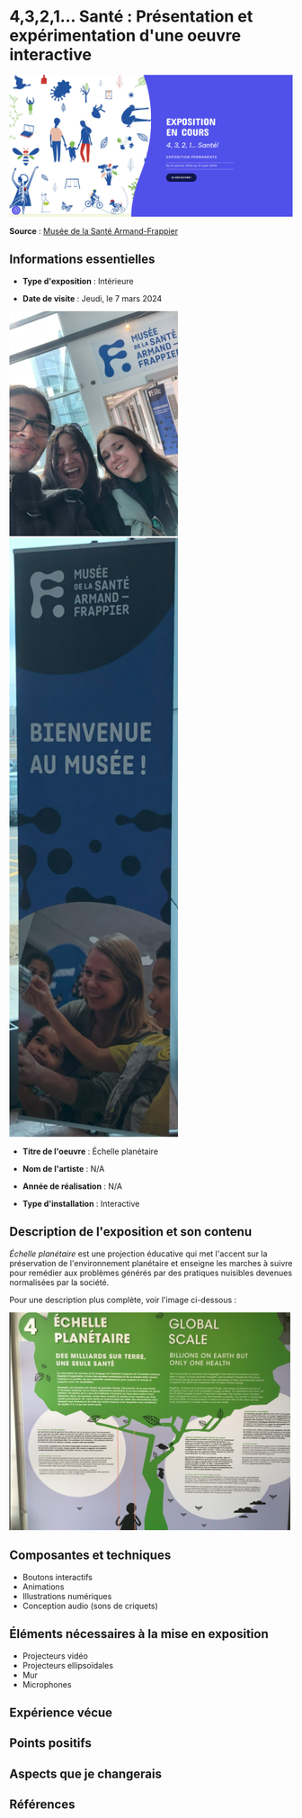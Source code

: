 # 4,3,2,1... Santé : Présentation et expérimentation d'une oeuvre interactive

 <img src="medias/site_armand-frappier.png" width="1000"/>

**Source** : [Musée de la Santé Armand-Frappier](https://museefrappier.org/exposition/4-3-2-1-sante/)

## Informations essentielles

- **Type d'exposition** : Intérieure
  
- **Date de visite** : Jeudi, le 7 mars 2024

<img src="medias/moi_entree_armand-frappier.jpg" width="300"/>
<img src="medias/affiche_armand-frappier.png" width="300"/>
  
- **Titre de l'oeuvre** : Échelle planétaire
                                                                                                 
- **Nom de l'artiste** : N/A
  
- **Année de réalisation** : N/A
  
- **Type d'installation** : Interactive


## Description de l'exposition et son contenu

*Échelle planétaire* est une projection éducative qui met l'accent sur la préservation de l'environnement planétaire et enseigne les marches à suivre pour remédier aux problèmes générés par des pratiques nuisibles devenues normalisées par la société.

Pour une description plus complète, voir l'image ci-dessous : 

 <img src="medias/description_dispositif.png" width="500"/>

## Composantes et techniques

- Boutons interactifs
- Animations
- Illustrations numériques
- Conception audio (sons de criquets)

## Éléments nécessaires à la mise en exposition

- Projecteurs vidéo
- Projecteurs ellipsoïdales
- Mur
- Microphones

## Expérience vécue


## Points positifs



## Aspects que je changerais



## Références







